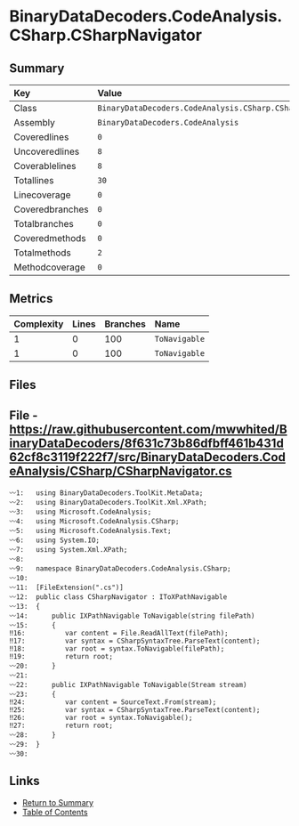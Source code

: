﻿# BinaryDataDecoders.CodeAnalysis.CSharp.CSharpNavigator

## Summary

| Key             | Value                                                    |
| :-------------- | :------------------------------------------------------- |
| Class           | `BinaryDataDecoders.CodeAnalysis.CSharp.CSharpNavigator` |
| Assembly        | `BinaryDataDecoders.CodeAnalysis`                        |
| Coveredlines    | `0`                                                      |
| Uncoveredlines  | `8`                                                      |
| Coverablelines  | `8`                                                      |
| Totallines      | `30`                                                     |
| Linecoverage    | `0`                                                      |
| Coveredbranches | `0`                                                      |
| Totalbranches   | `0`                                                      |
| Coveredmethods  | `0`                                                      |
| Totalmethods    | `2`                                                      |
| Methodcoverage  | `0`                                                      |

## Metrics

| Complexity | Lines | Branches | Name          |
| :--------- | :---- | :------- | :------------ |
| 1          | 0     | 100      | `ToNavigable` |
| 1          | 0     | 100      | `ToNavigable` |

## Files

## File - https://raw.githubusercontent.com/mwwhited/BinaryDataDecoders/8f631c73b86dfbff461b431d62cf8c3119f222f7/src/BinaryDataDecoders.CodeAnalysis/CSharp/CSharpNavigator.cs

```CSharp
〰1:   using BinaryDataDecoders.ToolKit.MetaData;
〰2:   using BinaryDataDecoders.ToolKit.Xml.XPath;
〰3:   using Microsoft.CodeAnalysis;
〰4:   using Microsoft.CodeAnalysis.CSharp;
〰5:   using Microsoft.CodeAnalysis.Text;
〰6:   using System.IO;
〰7:   using System.Xml.XPath;
〰8:   
〰9:   namespace BinaryDataDecoders.CodeAnalysis.CSharp;
〰10:  
〰11:  [FileExtension(".cs")]
〰12:  public class CSharpNavigator : IToXPathNavigable
〰13:  {
〰14:      public IXPathNavigable ToNavigable(string filePath)
〰15:      {
‼16:          var content = File.ReadAllText(filePath);
‼17:          var syntax = CSharpSyntaxTree.ParseText(content);
‼18:          var root = syntax.ToNavigable(filePath);
‼19:          return root;
〰20:      }
〰21:  
〰22:      public IXPathNavigable ToNavigable(Stream stream)
〰23:      {
‼24:          var content = SourceText.From(stream);
‼25:          var syntax = CSharpSyntaxTree.ParseText(content);
‼26:          var root = syntax.ToNavigable();
‼27:          return root;
〰28:      }
〰29:  }
〰30:  
```

## Links

* [Return to Summary](Summary.md)
* [Table of Contents](../TOC.md)

